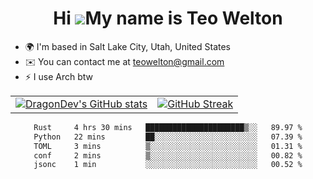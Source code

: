 <div align="center">
  
# Hi ![](https://user-images.githubusercontent.com/18350557/176309783-0785949b-9127-417c-8b55-ab5a4333674e.gif)My name is Teo Welton
</div>

*   🌍  I'm based in Salt Lake City, Utah, United States
*   ✉️  You can contact me at [teowelton@gmail.com](mailto:teowelton@gmail.com)
*   ⚡  I use Arch btw

<div align="center">

|||
|:-------------------------:|:-------------------------:|
| [![DragonDev's GitHub stats](https://github-readme-stats.vercel.app/api?username=DragonDev07&bg_color=1e1e2e&text_color=cdd6f4&icon_color=cba6f7&title_color=94e2d5)](https://github.com/DragonDev07) | [![GitHub Streak](https://streak-stats.demolab.com?user=DragonDev07&theme=catppuccin-mocha)](https://git.io/streak-stats) |

<!--START_SECTION:waka-->

```txt
Rust     4 hrs 30 mins   ██████████████████████▒░░   89.97 %
Python   22 mins         ██░░░░░░░░░░░░░░░░░░░░░░░   07.39 %
TOML     3 mins          ▒░░░░░░░░░░░░░░░░░░░░░░░░   01.31 %
conf     2 mins          ▒░░░░░░░░░░░░░░░░░░░░░░░░   00.82 %
jsonc    1 min           ░░░░░░░░░░░░░░░░░░░░░░░░░   00.52 %
```

<!--END_SECTION:waka-->

</div>
